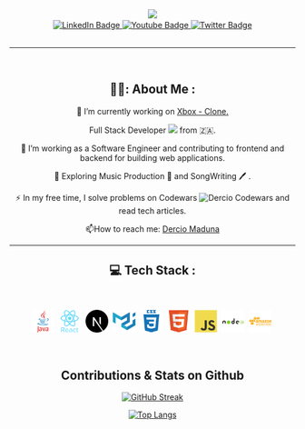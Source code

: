 <!-- ### Hi there My Name is Dercio Maduna and I am a Software Engineer. 👋 -->
<!-- <div align="center" > -->
<div id="header" align="center">
  <img src="https://media.giphy.com/media/jdPMeyv9rn0hZHh8n9/giphy.gif" width="100"/>
</div>

<div align="center" id="badges">
  <a href="https://www.linkedin.com/in/dercio-maduna-b718501b6/">
    <img src="https://img.shields.io/badge/LinkedIn-blue?style=for-the-badge&logo=linkedin&logoColor=white" alt="LinkedIn Badge"/>
  </a>
  <a href="your-youtube-URL">
    <img src="https://img.shields.io/badge/YouTube-red?style=for-the-badge&logo=youtube&logoColor=white" alt="Youtube Badge"/>
  </a>
  <a href="your-twitter-URL">
    <img src="https://img.shields.io/badge/Twitter-blue?style=for-the-badge&logo=twitter&logoColor=white" alt="Twitter Badge"/>
  </a>
</div>
  <div align="center">
<img src="https://komarev.com/ghpvc/?username=derciomaduna-codes&style=for-the-badge&color=blue" alt=""/>

</div>

---
  <div align="center">
<img src="https://media.giphy.com/media/SWoSkN6DxTszqIKEqv/giphy.gif" alt="" />
  
  <br/>
  <h2>
 👨‍💻: About Me :

</h2>


 🔭 I’m currently working on <a href="https://xbox-clone-bpyjaphyr-dercio-code.vercel.app">
    Xbox - Clone.
    </a>
 
 Full Stack Developer <img src="https://media.giphy.com/media/WUlplcMpOCEmTGBtBW/giphy.gif" width="30"> from 🇿🇦.
  
 :telescope: I’m working as a Software Engineer and contributing to frontend and backend for building web applications.

 :seedling: Exploring Music Production 🎹 and SongWriting 🖊️ .

  
 :zap: In my free time, I solve problems on Codewars <img src="https://www.codewars.com/users/Dercio/badges/micro" alt="Dercio Codewars"  /> and read tech articles.

  
 :mailbox:How to reach me:  <a href="your-linkedin-URL">Dercio Maduna 
<!--     <img src="https://img.shields.io/badge/LinkedIn-blue?style=for-the-badge&logo=linkedin&logoColor=white" alt="LinkedIn Badge"/> -->
  </a>
</div>

---
 
<div align="center">
    <h2>
 💻 Tech Stack :

</h2>
  
  <br/>
  
  
  <img src="https://github.com/devicons/devicon/blob/master/icons/java/java-original-wordmark.svg" title="Java" alt="Java" width="40" height="40"/>&nbsp;
  <img src="https://github.com/devicons/devicon/blob/master/icons/react/react-original-wordmark.svg" title="React" alt="React" width="40" height="40"/>&nbsp;
   <img src="https://github.com/devicons/devicon/blob/master/icons/nextjs/nextjs-original.svg" title="React" alt="React" width="40" height="40"/>&nbsp;
   <img src="https://github.com/devicons/devicon/blob/master/icons/materialui/materialui-original.svg" title="Material UI" alt="Material UI" width="40" height="40"/>&nbsp;
  <img src="https://github.com/devicons/devicon/blob/master/icons/css3/css3-plain-wordmark.svg"  title="CSS3" alt="CSS" width="40" height="40"/>&nbsp;
  <img src="https://github.com/devicons/devicon/blob/master/icons/html5/html5-original.svg" title="HTML5" alt="HTML" width="40" height="40"/>&nbsp;
  <img src="https://github.com/devicons/devicon/blob/master/icons/javascript/javascript-original.svg" title="JavaScript" alt="JavaScript" width="40" height="40"/>&nbsp;
  <img src="https://github.com/devicons/devicon/blob/master/icons/nodejs/nodejs-original-wordmark.svg" title="NodeJS" alt="NodeJS" width="40" height="40"/>&nbsp;
  <img src="https://github.com/devicons/devicon/blob/master/icons/amazonwebservices/amazonwebservices-plain-wordmark.svg" title="AWS" alt="AWS" width="40" height="40"/>&nbsp;

</div>
  <br/>
<div align="center">
    <h2>
 Contributions & Stats on Github

</h2>
  
[![GitHub Streak](http://github-readme-streak-stats.herokuapp.com?user=derciomaduna-codes&theme=dark&background=000000)](https://git.io/streak-stats)

[![Top Langs](https://github-readme-stats.vercel.app/api/top-langs/?username=derciomaduna-codes&layout=compact&theme=radical)](https://github.com/anuraghazra/github-readme-stats)


</div>


